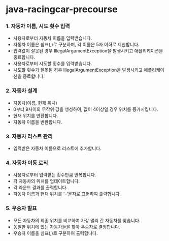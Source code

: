 # java-racingcar-precourse

### 1. 자동차 이름, 시도 횟수 입력
- 사용자로부터 자동차 이름을 입력받습니다.
- 자동차 이름은 쉼표(,)로 구분하며, 각 이름은 5자 이하로 제한합니다.
- 입력값이 잘못된 경우 IllegalArgumentException을 발생시키고 애플리케이션을 종료합니다.
- 사용자로부터 시도할 횟수를 입력받습니다.
- 시도할 횟수가 잘못된 경우 IllegalArgumentException을 발생시키고 애플리케이션을 종료합니다.
  <br/>

### 2. 자동차 설계
- 자동차(이름, 현재 위치)
- 0부터 9사이의 무작위 값을 생성하여, 값이 4이상일 경우 위치를 증가시킵니다.
- 현재 위치를 반환합니다.
- 자동차 이름을 반환합니다.
  <br/>

### 3. 자동차 리스트 관리
- 입력받은 자동차 이름으로 리스트에 추가합니다.
  <br/>

### 4. 자동차 이동 로직
- 사용자로부터 입력받는 횟수만큼 반복합니다.
- 각 자동차의 위치를 업데이트합니다.
- 각 라운드 결과를 출력합니다.
- 자동차 이름과 현재 위치를 '-'문자로 표현하여 출력합니다.
  <br/>

### 5. 우승자 발표
- 모든 자동차의 최종 위치를 비교하여 가장 멀리 간 자동차를 찾습니다.
- 동일한 위치에 있는 자동차들을 찾아 우승자로 결정합니다.
- 우승자 이름을 쉼표(,)로 구분하여 출력합니다.
  <br/>